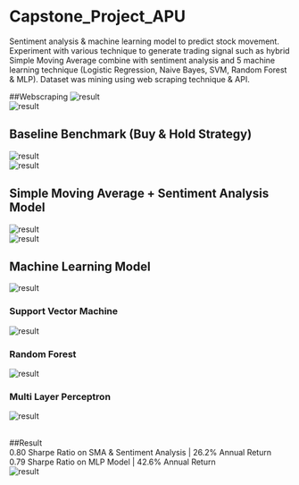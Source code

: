 # Capstone_Project_APU
Sentiment analysis & machine learning model to predict stock movement. Experiment with various technique to generate trading signal such as hybrid Simple Moving Average combine with sentiment analysis and 5 machine learning technique (Logistic Regression, Naive Bayes, SVM, Random Forest & MLP). Dataset was mining using web scraping technique & API.

##Webscraping
![result](Images/wscrape.png)<br>
![result](Images/pscore.png)

## Baseline Benchmark (Buy & Hold Strategy)
![result](Images/tbh.png)<br>
![result](Images/bh.png)

## Simple Moving Average + Sentiment Analysis Model 
![result](Images/SMASA.png)<br>
![result](Images/smasa2.png)

## Machine Learning Model
![result](Images/tml.png)

### Support Vector Machine
![result](Images/svm.png)

### Random Forest
![result](Images/rf.png)

### Multi Layer Perceptron
![result](Images/mlp.png)

<br> ##Result 
<br>0.80 Sharpe Ratio on SMA & Sentiment Analysis | 26.2% Annual Return
<br>0.79 Sharpe Ratio on MLP Model | 42.6% Annual Return  </br>
![result](Images/result.jpg)
